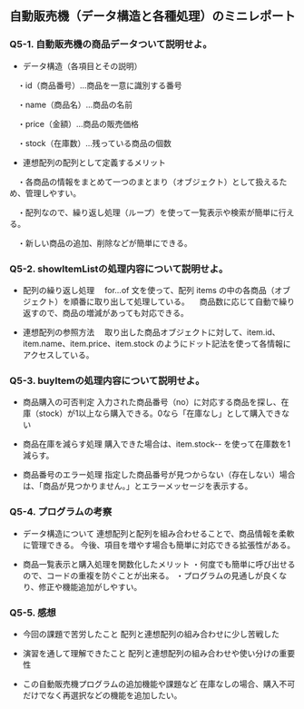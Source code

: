 ## 自動販売機（データ構造と各種処理）のミニレポート
### Q5-1. 自動販売機の商品データついて説明せよ。
* データ構造（各項目とその説明）

　・id（商品番号）…商品を一意に識別する番号

　・name（商品名）…商品の名前
 
　・price（金額）…商品の販売価格
 
　・stock（在庫数）…残っている商品の個数

* 連想配列の配列として定義するメリット
  
　・各商品の情報をまとめて一つのまとまり（オブジェクト）として扱えるため、管理しやすい。
 
　・配列なので、繰り返し処理（ループ）を使って一覧表示や検索が簡単に行える。
 
　・新しい商品の追加、削除などが簡単にできる。

### Q5-2. showItemListの処理内容について説明せよ。
* 配列の繰り返し処理
　for...of 文を使って、配列 items の中の各商品（オブジェクト）を順番に取り出して処理している。
　商品数に応じて自動で繰り返すので、商品の増減があっても対応できる。

* 連想配列の参照方法
　取り出した商品オブジェクトに対して、item.id、item.name、item.price、item.stock のようにドット記法を使って各情報にアクセスしている。

### Q5-3. buyItemの処理内容について説明せよ。
* 商品購入の可否判定
  入力された商品番号（no）に対応する商品を探し、在庫（stock）が1以上なら購入できる。0なら「在庫なし」として購入できない
  
* 商品在庫を減らす処理
  購入できた場合は、item.stock-- を使って在庫数を1減らす。
  
* 商品番号のエラー処理
  指定した商品番号が見つからない（存在しない）場合は、「商品が見つかりません。」とエラーメッセージを表示する。
  
### Q5-4. プログラムの考察
* データ構造について
  連想配列と配列を組み合わせることで、商品情報を柔軟に管理できる。
  今後、項目を増やす場合も簡単に対応できる拡張性がある。
  
* 商品一覧表示と購入処理を関数化したメリット
  ・何度でも簡単に呼び出せるので、コードの重複を防ぐことが出来る。
  ・プログラムの見通しが良くなり、修正や機能追加がしやすい。

### Q5-5. 感想
* 今回の課題で苦労したこと
  配列と連想配列の組み合わせに少し苦戦した
  
* 演習を通して理解できたこと
  配列と連想配列の組み合わせや使い分けの重要性
  
* この自動販売機プログラムの追加機能や課題など
  在庫なしの場合、購入不可だけでなく再選択などの機能を追加したい。
